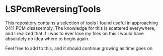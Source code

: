 # LSPcmReversingTools

This repository contains a selection of tools I found useful in approaching 0411 PCM disassembly. The knowledge for this is scattered everywhere, and I realized that if I was to ever lose my files on this I would have absolutely no idea where to begin again. 

Feel free to add to this, and it should continue growing as time goes on
